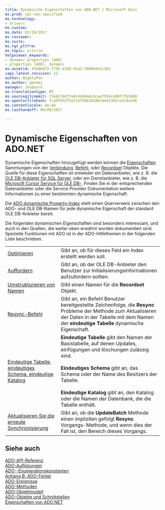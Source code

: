 ```yaml
---
title: Dynamische Eigenschaften von ADO.NET | Microsoft Docs
ms.prod: sql-non-specified
ms.technology:
- drivers
ms.custom: 
ms.date: 01/19/2017
ms.reviewer: 
ms.suite: 
ms.tgt_pltfrm: 
ms.topic: article
helpviewer_keywords:
- dynamic properties [ADO]
- properties [ADO], dynamic
ms.assetid: d7b06d72-f792-4328-93a2-5006b9e2c581
caps.latest.revision: 12
author: MightyPen
ms.author: genemi
manager: jhubbard
ms.translationtype: MT
ms.sourcegitcommit: f7e6274d77a9cdd4de6cbcaef559ca99f77b3608
ms.openlocfilehash: fca9f032f5a72df58b18206c8441365ce3c8a746
ms.contentlocale: de-de
ms.lasthandoff: 09/09/2017

---
```

# <a name="ado-dynamic-properties"></a>Dynamische Eigenschaften von ADO.NET
Dynamische Eigenschaften hinzugefügt werden können die [Eigenschaften](../../../ado/reference/ado-api/properties-collection-ado.md) Sammlungen von der [Verbindung](../../../ado/reference/ado-api/connection-object-ado.md), [Befehl](../../../ado/reference/ado-api/command-object-ado.md), oder [Recordset](../../../ado/reference/ado-api/recordset-object-ado.md) Objekte. Die Quelle für diese Eigenschaften ist entweder ein Datenanbieter, wie z. B. die [OLE DB-Anbieter für SQL Server](../../../ado/guide/appendixes/microsoft-ole-db-provider-for-sql-server.md), oder ein Dienstanbieter, wie z. B. die [Microsoft Cursor Service für OLE DB-](../../../ado/guide/appendixes/microsoft-cursor-service-for-ole-db-ado-service-component.md). Finden Sie in der entsprechenden Datenanbieter oder die Service Provider Dokumentation weitere Informationen zu einer bestimmten dynamische Eigenschaft.  
  
 Die [ADO dynamische Property-Index](../../../ado/reference/ado-api/ado-dynamic-property-index.md) stellt einen Querverweis zwischen den ADO- und OLE DB-Namen für jede dynamische Eigenschaft der standard OLE DB-Anbieter bereit.  
  
 Die folgenden dynamischen Eigenschaften sind besonders interessant, und auch in den Quellen, die weiter oben erwähnt wurden dokumentiert sind. Spezielle Funktionen mit ADO ist in der ADO-Hilfethemen in der folgenden Liste beschrieben.  
  
|||  
|-|-|  
|[Optimieren](../../../ado/reference/ado-api/optimize-property-dynamic-ado.md)|Gibt an, ob für dieses Feld ein Index erstellt werden soll.|  
|[Auffordern](../../../ado/reference/ado-api/prompt-property-dynamic-ado.md)|Gibt an, ob der OLE DB-Anbieter den Benutzer zur Initialisierungsinformationen aufzufordern sollten.|  
|[Umstrukturieren von Namen](../../../ado/reference/ado-api/reshape-name-property-dynamic-ado.md)|Gibt einen Namen für die **Recordset** Objekt.|  
|[Resync-Befehl](../../../ado/reference/ado-api/resync-command-property-dynamic-ado.md)|Gibt an, ein Befehl Benutzer bereitgestellte Zeichenfolge, die **Resync** Probleme der Methode zum Aktualisieren der Daten in der Tabelle mit dem Namen der **eindeutige Tabelle** dynamische Eigenschaft.|  
|[Eindeutige Tabelle, eindeutiges Schema, eindeutige Katalog](../../../ado/reference/ado-api/unique-table-unique-schema-unique-catalog-properties-dynamic-ado.md)|**Eindeutige Tabelle** gibt den Namen der Basistabelle, auf denen Updates, einfügungen und löschungen zulässig sind.<br /><br /> **Eindeutiges Schema** gibt an, das Schema oder der Name des Besitzers der Tabelle.<br /><br /> **Eindeutige Katalog** gibt an, den Katalog oder die Namen der Datenbank, die die Tabelle enthält.|  
|[Aktualisieren Sie die erneute Synchronisierung](../../../ado/reference/ado-api/update-resync-property-dynamic-ado.md)|Gibt an, ob die **UpdateBatch** Methode einen impliziten gefolgt **Resync** Vorgangs-Methode, und wenn dies der Fall ist, den Bereich dieses Vorgangs.|  
  
## <a name="see-also"></a>Siehe auch  
 [ADO-API-Referenz](../../../ado/reference/ado-api/ado-api-reference.md)   
 [ADO-Auflistungen](../../../ado/reference/ado-api/ado-collections.md)   
 [ADO--Enumerationskonstanten](../../../ado/reference/ado-api/ado-enumerated-constants.md)   
 [Anhang B: ADO-Fehler](../../../ado/guide/appendixes/appendix-b-ado-errors.md)   
 [ADO-Ereignisse](../../../ado/reference/ado-api/ado-events.md)   
 [ADO-Methoden](../../../ado/reference/ado-api/ado-methods.md)   
 [ADO-Objektmodell](../../../ado/reference/ado-api/ado-object-model.md)   
 [ADO-Objekte und Schnittstellen](../../../ado/reference/ado-api/ado-objects-and-interfaces.md)   
 [Eigenschaften von ADO.NET](../../../ado/reference/ado-api/ado-properties.md)
